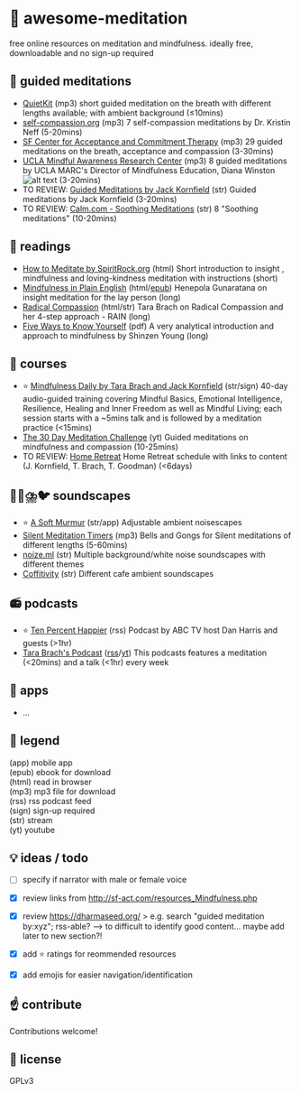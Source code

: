 # 🙏️ awesome-meditation 
free online resources on meditation and mindfulness. ideally free, downloadable and no sign-up required

## 🎵️ guided meditations 
* [QuietKit](https://www.quietkit.com) (mp3) short guided meditation on the breath with different lengths available; with ambient background (≤10mins)
* [self-compassion.org](https://self-compassion.org/category/exercises/#guided-meditations) (mp3) 7 self-compassion meditations by Dr. Kristin Neff (5-20mins)
* [SF Center for Acceptance and Commitment Therapy](https://sf-act.com/resources.php) (mp3) 29 guided meditations on the breath, acceptance and compassion (3-30mins)
* [UCLA Mindful Awareness Research Center](https://www.uclahealth.org/marc/mindful-meditations) (mp3) 8 guided meditations by UCLA MARC's Director of Mindfulness Education, Diana Winston ![alt text][ccbyncnd] (3-20mins)
* TO REVIEW: [Guided Meditations by Jack Kornfield](https://www.jackkornfield.com/meditations/) (str) Guided meditations by Jack Kornfield (3-20mins)
* TO REVIEW: [Calm.com - Soothing Meditations](https://www.calm.com/blog/take-a-deep-breath) (str) 8 "Soothing meditations" (10-20mins)

## 📖️ readings 
* [How to Meditate by SpiritRock.org](https://www.spiritrock.org/intro-to-insight-2016) (html) Short introduction to insight , mindfulness and loving-kindness meditation with instructions (short)
* [Mindfulness in Plain English](https://mindfulness-in-plain-english.github.io/) (html/[epub](https://jared.updike.org/posts/2019-04-02-meditation-in-plain-english.html)) Henepola Gunaratana on insight meditation for the lay person (long)
* [Radical Compassion](https://insighttimer.com/blog/radical-compassion-part-1-loving-ourselves-and-our-world-into-healing/) (html/str) Tara Brach on Radical Compassion and her 4-step approach - RAIN (long)
* [Five Ways to Know Yourself](https://www.shinzen.org/wp-content/uploads/2016/08/FiveWaystoKnowYourself_ver1.6.pdf) (pdf) A very analytical introduction and approach to mindfulness by Shinzen Young (long)

## 🏫️ courses 
* ⭐️ [Mindfulness Daily by Tara Brach and Jack Kornfield](https://www.tarabrach.com/mindfulness-daily/) (str/sign) 40-day audio-guided training covering Mindful Basics, Emotional Intelligence, Resilience, Healing and Inner Freedom as well as Mindful Living; each session starts with a ~5mins talk and is followed by a meditation practice (<15mins)
* [The 30 Day Meditation Challenge](https://oneminddharma.com/30-day-meditation-challenge/) (yt) Guided meditations on mindfulness and compassion (10-25mins)
* TO REVIEW: [Home Retreat](https://jackkornfield.com/wp-content/uploads/2020/03/2020-03-16-Home-Retreat.pdf) Home Retreat schedule with links to content (J. Kornfield, T. Brach, T. Goodman) (<6days)

## 🔔️🌳️⛈️🐦️ soundscapes 
* ⭐️ [A Soft Murmur](https://asoftmurmur.com/) (str/app) Adjustable ambient noisescapes
* [Silent Meditation Timers](https://www.the-guided-meditation-site.com/zen-meditation-timer.html) (mp3) Bells and Gongs for Silent meditations of different lengths (5-60mins)
* [noize.ml](https://noize.ml/) (str) Multiple background/white noise soundscapes with different themes
* [Coffitivity](https://coffitivity.com/) (str) Different cafe ambient soundscapes

## 📻️ podcasts 
* ⭐️ [Ten Percent Happier](https://www.tenpercent.com/podcast/) (rss) Podcast by ABC TV host Dan Harris and guests (>1hr)
* [Tara Brach's Podcast](https://www.tarabrach.com/feed/podcast/) ([rss](https://www.tarabrach.com/feed/podcast/)/[yt](https://www.youtube.com/channel/UCE3E-d8dUieqIbKYIO5-pFg)) This podcasts features a meditation (<20mins) and a talk (<1hr) every week 

## 📱️ apps
* …

## 🔖️ legend 
(app) mobile app   
(epub) ebook for download  
(html) read in browser  
(mp3) mp3 file for download  
(rss) rss podcast feed  
(sign) sign-up required  
(str) stream  
(yt) youtube  

## 💡️ ideas / todo 
- [ ] specify if narrator with male or female voice
- [x] review links from http://sf-act.com/resources_Mindfulness.php
- [x] review https://dharmaseed.org/ > e.g. search "guided meditation by:xyz"; rss-able? --> to difficult to identify good content... maybe add later to new section?!
- [x] add ⭐️ ratings for reommended resources
- [x] add emojis for easier navigation/identification


## ☝️ contribute 
Contributions welcome!

## 📜️ license 
GPLv3

[ccbyncnd]: https://licensebuttons.net/l/by-nc-nd/4.0/80x15.png "CC BY-NC-ND"
